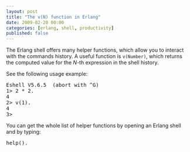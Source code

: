 ```yaml
--- 
layout: post
title: "The v(N) function in Erlang"
date: 2009-02-20 00:00
categories: [erlang, shell, productivity]
published: false
---
```

The Erlang shell offers many helper functions, which allow you to
interact with the commands history. A useful function is
<code>v(Number)</code>, which returns the computed value for the
_N_-th expression in the shell history.

See the following usage example:

<pre>
Eshell V5.6.5  (abort with ^G)
1&gt; 2 * 2.
4
2&gt; v(1).
4
3&gt; 
</pre>

You can get the whole list of helper functions by opening an Erlang
shell and by typing:

<pre>
help().
</pre>
